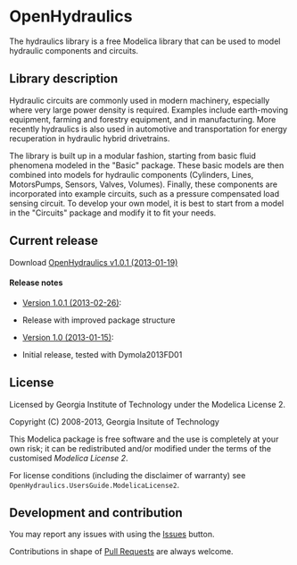 # OpenHydraulics

The hydraulics library is a free Modelica library that can be used to model hydraulic
components and circuits.

## Library description

 Hydraulic circuits are commonly used in modern machinery,
especially where very large power density is required.  Examples include earth-moving
equipment, farming and forestry equipment, and in manufacturing.  More recently hydraulics
is also used in automotive and transportation for energy recuperation in hydraulic
hybrid drivetrains.

The library is built up in a modular fashion, starting from basic fluid phenomena modeled
in the "Basic" package.  These basic models are then combined into models for hydraulic
components (Cylinders, Lines, MotorsPumps, Sensors, Valves, Volumes).  Finally, these
components are incorporated into example circuits, such as a pressure compensated load
sensing circuit.  To develop your own model, it is best to start from a model in the
"Circuits" package and modify it to fit your needs.

## Current release

Download [OpenHydraulics v1.0.1 (2013-01-19)](https://github.com/modelica-3rdparty/OpenHydraulics/archive/v1.0.1.zip)

#### Release notes

* [Version 1.0.1 (2013-02-26)](https://github.com/modelica-3rdparty/OpenHydraulics/archive/v1.0.1.zip):
 * Release with improved package structure

* [Version 1.0 (2013-01-15)](https://github.com/modelica-3rdparty/OpenHydraulics/archive/v1.0.zip):
 * Initial release, tested with Dymola2013FD01

## License

Licensed by Georgia Institute of Technology under the Modelica License 2.

Copyright (C) 2008-2013, Georgia Insitute of Technology

This Modelica package is free software and the use is completely at your own risk;
it can be redistributed and/or modified under the terms of the customised *Modelica License 2*.

For license conditions (including the disclaimer of warranty) see `OpenHydraulics.UsersGuide.ModelicaLicense2`.

## Development and contribution

You may report any issues with using the [Issues](https://github.com/modelica-3rdparty/OpenHydraulics/issues) button.

Contributions in shape of [Pull Requests](https://github.com/modelica-3rdparty/OpenHydraulics/pulls) are always welcome.
